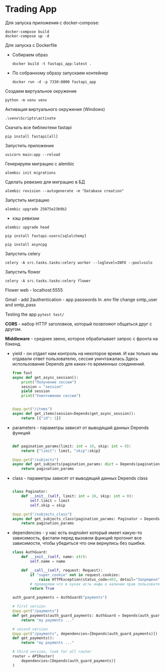 # Trading App

Для запуска приложения с docker-compose:

```
docker-compose build
docker-compose up -d
```

Для запуска с Dockerfile

- Собираем образ
  ```
  docker build -t fastapi_app:latest .
  ```
- По собранному образу запускаем контейнер
  ```
  docker run -d -p 7330:8000 fastapi_app
  ```

Создаем виртуальное окружение

```
python -m venv venv
```

Активация виртуального окружения (Windows)

```
.\venv\Scripts\activate
```

Скачать все библиотеки fastapi

```
pip install fastapi[all]
```

Запустить приложение

```
uvicorn main:app --reload
```

Генерируем миграцию с alembic

```
alembic init migrations
```

Сделать ревизию для миграцию в БД

```
alembic revision --autogenerate -m "Database creation"
```

Запустить миграцию

```
alembic upgrade 25075e23b9b2
```

- хэш ревизии

```
alembic upgrade head
```

```
pip install fastapi-users[sqlalchemy]
```

```
pip install asyncpg
```

Запустить celery

```
celery -A src.tasks.tasks:celery worker --loglevel=INFO --pool=solo
```

Запустить flower

```
celery -A src.tasks.tasks:celery flower
```

Flower web - localhost:5555

Gmail - add 2authentication - app passwords
In .env file change smtp_user and smtp_pass

Testing the app
`pytest test/`

**CORS** - набор HTTP заголовков, который позвлояют общаться друг с другом.

**Middleware** - среднее звено, которое обрабатывает запрос с фронта на бэкенд.

- yield - он отдает нам контроль на некоторое время. И как только мы отдавали ответ пользователю, сессия уничтажалась.Здесь использование Depends для каких-то временных соединений.

  ```python
  from fast
  async def get_async_session():
      print("Получение сессии")
      session = "session"
      yield session
      print("Уничтожение сессии")


  @app.get("/items")
  async def get_items(session=Depends(get_async_session)):
      return [{"id": 1}]
  ```

- parameters - параметры зависят от выводящий данных Depends функций

  ```python

  def pagination_params(limit: int = 10, skip: int = 0):
      return {"limit": limit, "skip":skip}

  @app.get("/subjects")
  async def get_subjects(pagination_params: dict = Depends(pagination_params)):
      return pagination_params
  ```

- class - параметры зависят от выводящий данных Depends class

  ```python

  class Paginator:
      def __init__(self, limit: int = 10, skip: int = 0):
          self.limit = limit
          self.skip = skip

  @app.get("/subjects_class")
  async def get_subjects_class(pagination_params: Paginator = Depends(Paginator)):
      return pagination_params
  ```

- dependencies - у нас есть ендпойнт который имеет какую-то зависимость, фастапи перед вызовом фцнкций прогонит все зависимости, чтобы убедиться что они вернулись без ошибки.

  ```python
  class AuthGuard:
      def __init__(self, name: str):
          self.name = name

      def __call__(self, request: Request):
          if "super_cookie" not in request.cookies:
              raise HTTPException(status_code=403, detail="Запрещено")
          # проверяем что в куках есть инфа о наличии прав пользователя
          return True

  auth_guard_payments = AuthGuard("payments")

  # first version
  @app.get("/payments")
  def get_payments(auth_guard_payments: AuthGuard = Depends(auth_guard_payments)):
      return "my payments ..."

  # second version
  @app.get("/payments", dependencies=[Depends(auth_guard_payments)])
  def get_payments():
      return "my payments ..."

  # third version, look for all router
  router = APIRouter(
      dependencies=[Depends(auth_guard_payments)]
  )
  ```
